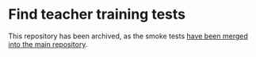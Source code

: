 # Find teacher training tests

This repository has been archived, as the smoke tests [have been merged into the main repository](https://github.com/DFE-Digital/find-teacher-training/pull/1143).
